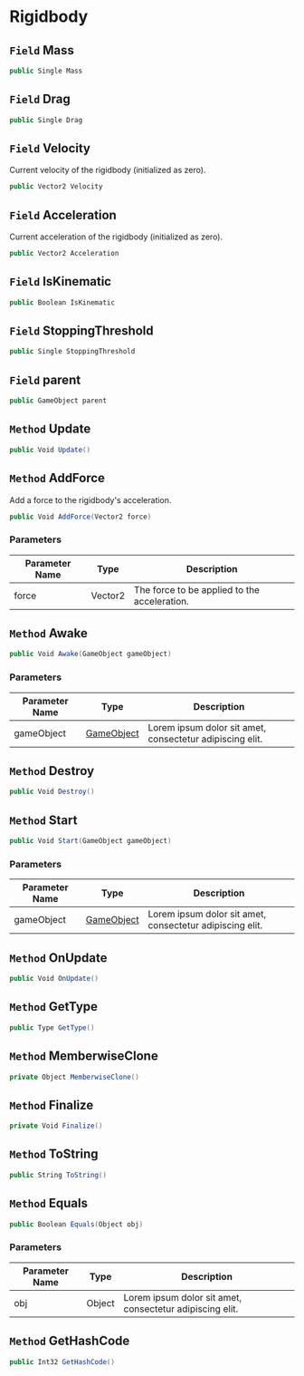 # Rigidbody

## `Field` Mass

```csharp
public Single Mass
```


## `Field` Drag

```csharp
public Single Drag
```


## `Field` Velocity
Current velocity of the rigidbody (initialized as zero).
```csharp
public Vector2 Velocity
```


## `Field` Acceleration
Current acceleration of the rigidbody (initialized as zero).
```csharp
public Vector2 Acceleration
```


## `Field` IsKinematic

```csharp
public Boolean IsKinematic
```


## `Field` StoppingThreshold

```csharp
public Single StoppingThreshold
```


## `Field` parent

```csharp
public GameObject parent
```


## `Method` Update

```csharp
public Void Update()
```


## `Method` AddForce
Add a force to the rigidbody's acceleration.
```csharp
public Void AddForce(Vector2 force)
```
### Parameters

| Parameter Name | Type | Description |
| --------- | --------- | --------- |
| force | Vector2 | The force to be applied to the acceleration. |


## `Method` Awake

```csharp
public Void Awake(GameObject gameObject)
```
### Parameters

| Parameter Name | Type | Description |
| --------- | --------- | --------- |
| gameObject | [GameObject](https://thiagomvas.github.io/GameEngine/Entities/GameObject.html) | Lorem ipsum dolor sit amet, consectetur adipiscing elit. |


## `Method` Destroy

```csharp
public Void Destroy()
```


## `Method` Start

```csharp
public Void Start(GameObject gameObject)
```
### Parameters

| Parameter Name | Type | Description |
| --------- | --------- | --------- |
| gameObject | [GameObject](https://thiagomvas.github.io/GameEngine/Entities/GameObject.html) | Lorem ipsum dolor sit amet, consectetur adipiscing elit. |


## `Method` OnUpdate

```csharp
public Void OnUpdate()
```


## `Method` GetType

```csharp
public Type GetType()
```


## `Method` MemberwiseClone

```csharp
private Object MemberwiseClone()
```


## `Method` Finalize

```csharp
private Void Finalize()
```


## `Method` ToString

```csharp
public String ToString()
```


## `Method` Equals

```csharp
public Boolean Equals(Object obj)
```
### Parameters

| Parameter Name | Type | Description |
| --------- | --------- | --------- |
| obj | Object | Lorem ipsum dolor sit amet, consectetur adipiscing elit. |


## `Method` GetHashCode

```csharp
public Int32 GetHashCode()
```

